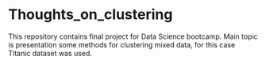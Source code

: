 # Thoughts_on_clustering
This repository contains final project for Data Science bootcamp. Main topic is presentation some methods for clustering mixed data, for this case Titanic dataset was used.

